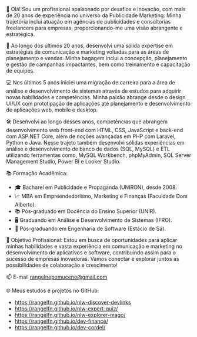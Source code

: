 👋 Olá! Sou um profissional apaixonado por desafios e inovação, com mais de 20 anos de experiência no universo da Publicidade Marketing. Minha trajetória inclui atuação em agências de publicidades e consultorias freelancers para empresas, proporcionando-me uma visão abrangente e estratégica.

🎨 Ao longo dos últimos 20 anos, desenvolvi uma sólida expertise em estratégias de comunicação e marketing voltadas para as áreas de planejamento e vendas. Minha bagagem inclui a concepção, planejamento e gestão de campanhas impactantes, bem como treinamento e capacitação de equipes.

💻 Nos últimos 5 anos iniciei uma migração de carreira para a área de análise e desenvolvimento de sistemas através de estudos para adquirir novas habilidades e competências. Minha paixão abrange desde o design UI/UX com prototipação de aplicações até planejamento e desenvolvimento de aplicações web, mobile e desktop.

🛠️ Desenvolvi ao longo desses anos, competências que abrangem desenvolvimento web front-end com HTML, CSS, JavaScript e back-end com ASP.NET Core, além de noções avançadas em PHP com Laravel, Python e Java. Nesse trajeto também desenvolvi sólidas experiências em análise e desenvolvimento de banco de dados (SQL, MySQL) e ETL utilizando ferramentas como, MySQL Workbench, phpMyAdmin, SQL Server Management Studio, Power BI e Looker Studio.

📚 Formação Acadêmica:
- 🎓 Bacharel em Publicidade e Propaganda (UNIRON), desde 2008.
- 📈 MBA em Empreendedorismo, Marketing e Finanças (Faculdade Dom Alberto).
- 📚 Pós-graduado em Docência do Ensino Superior (UNIR).
- 🖥️ Graduando em Análise e Desenvolvimento de Sistemas (IFRO).
- 🚀 Pós-graduando em Engenharia de Software (Estácio de Sá).

🎯 Objetivo Profissional: Estou em busca de oportunidades para aplicar minhas habilidades e vasta experiência em comunicação e marketing no desenvolvimento de aplicativos e software, contribuindo assim para o sucesso de empresas inovadoras. Vamos conectar e explorar juntos as possibilidades de colaboração e crescimento!

📫 E-mail rangelnepomuceno@gmail.com

🌐 Meus estudos e projetos no GitHub:
- https://rangelfn.github.io/nlw-discover-devlinks
- https://rangelfn.github.io/nlw-expert-quiz/
- https://rangelfn.github.io/nlw-explorer-mago/
- https://rangelfn.github.io/dev-finance/
- https://rangelfn.github.io/dev-cordel/
<!---
rangelfn/rangelfn is a ✨ special ✨ repository because its `README.md` (this file) appears on your GitHub profile.
You can click the Preview link to take a look at your changes.
--->
